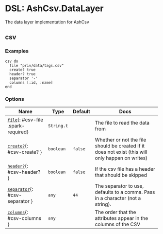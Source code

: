 <!--
This file was generated by Spark. Do not edit it by hand.
-->
# DSL: AshCsv.DataLayer

The data layer implementation for AshCsv


## csv




### Examples
```
csv do
  file "priv/data/tags.csv"
  create? true
  header? true
  separator '-'
  columns [:id, :name]
end

```




### Options

| Name | Type | Default | Docs |
|------|------|---------|------|
| [`file`](#csv-file){: #csv-file .spark-required} | `String.t` |  | The file to read the data from |
| [`create?`](#csv-create?){: #csv-create? } | `boolean` | `false` | Whether or not the file should be created if it does not exist (this will only happen on writes) |
| [`header?`](#csv-header?){: #csv-header? } | `boolean` | `false` | If the csv file has a header that should be skipped |
| [`separator`](#csv-separator){: #csv-separator } | `any` | `44` | The separator to use, defaults to a comma. Pass in a character (not a string). |
| [`columns`](#csv-columns){: #csv-columns } | `any` |  | The order that the attributes appear in the columns of the CSV |







<style type="text/css">.spark-required::after { content: "*"; color: red !important; }</style>
